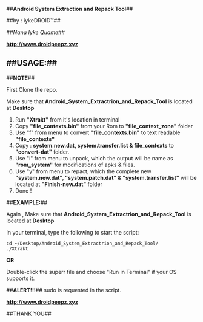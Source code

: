 ##**Android System Extraction and Repack Tool**##

##by : iykeDROID™##

##_Nana Iyke Quame_##

**http://www.droidpeepz.xyz**



##**USAGE:**##
----------
##**NOTE**##

First Clone the repo.

Make sure that  **Android_System_Extractrion_and_Repack_Tool** is located at **Desktop**

1. Run **"Xtrakt"** from it's location in terminal 
2. Copy **"file_contexts.bin"** from your Rom to  **"file_context_zone"** folder 
2. Use "f" from menu to convert **"file_contexts.bin"** to text readable **"file_contexts"**
3. Copy : **system.new.dat, system.transfer.list & file_contexts** to **"convert-dat"** folder. 
4. Use "i" from menu to unpack, which the output will be name as **"rom_system"** for modifications of apks & files.
5. Use "y" from menu to repact, which the complete new **"system.new.dat", "system.patch.dat" & "system.transfer.list"** will be located at **"Finish-new.dat"** folder
6. Done !
  

##**EXAMPLE:**##

Again , Make sure that  **Android_System_Extractrion_and_Repack_Tool** is located at **Desktop**

In your terminal, type the following to start the script:
```
cd ~/Desktop/Android_System_Extractrion_and_Repack_Tool/
./Xtrakt
```

**OR**

Double-click the superr file and choose "Run in Terminal" if your OS supports it.

##**ALERT!!!**##
sudo is requested in the script.

**http://www.droidpeepz.xyz**

##THANK YOU##
